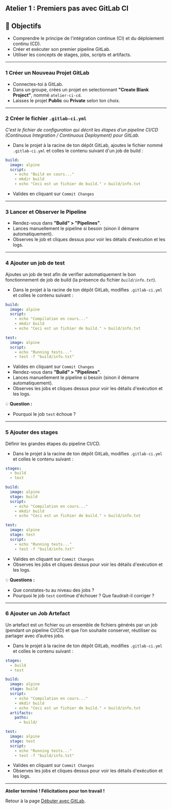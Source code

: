 ## Atelier 1 : Premiers pas avec GitLab CI

## 🎯 Objectifs
- Comprendre le principe de l'intégration continue (CI) et du déploiement continu (CD).
- Créer et exécuter son premier pipeline GitLab.
- Utiliser les concepts de stages, jobs, scripts et artifacts.

---

### 1 Créer un Nouveau Projet GitLab

- Connectes-toi à GitLab.
- Dans un groupe, crées un projet en selectionnant **"Create Blank Project"**, nommé `atelier-ci-cd`.
- Laisses le projet **Public** ou **Private** selon ton choix.

---

### 2 Créer le fichier `.gitlab-ci.yml`

*C’est le fichier de configuration qui décrit les étapes d’un pipeline CI/CD (Continuous Integration / Continuous Deployment) pour GitLab.*

- Dans le projet à la racine de ton dépôt GitLab, ajoutes le fichier nommé `.gitlab-ci.yml` et colles le contenu suivant d'un job de build :

```yaml
build:
  image: alpine
  script:
    - echo "Build en cours..."
    - mkdir build
    - echo "Ceci est un fichier de build." > build/info.txt
```

- Valides en cliquant sur `Commit Changes`

---

### 3 Lancer et Observer le Pipeline

- Rendez-vous dans **"Build" > "Pipelines"**.
- Lances manuellement le pipeline si besoin (sinon il démarre automatiquement).
- Observes le job et cliques dessus pour voir les détails d'exécution et les logs.

---

### 4 Ajouter un job de test

Ajoutes un job de test afin de verifier automatiquement le bon fonctionnement de job de build (la présence du fichier *`build/info.txt`*).

- Dans le projet à la racine de ton dépôt GitLab, modifies `.gitlab-ci.yml` et colles le contenu suivant :

```yaml
build:
  image: alpine
  script:
    - echo "Compilation en cours..."
    - mkdir build
    - echo "Ceci est un fichier de build." > build/info.txt

test:
  image: alpine
  script:
    - echo "Running tests..."
    - test -f "build/info.txt"
```

- Valides en cliquant sur `Commit Changes`
- Rendez-vous dans **"Build" > "Pipelines"**.
- Lances manuellement le pipeline si besoin (sinon il démarre automatiquement).
- Observes les jobs et cliques dessus pour voir les détails d'exécution et les logs.

💡 **Question :**  
- Pourquoi le job `test` échoue ? 

---

### 5 Ajouter des stages

Définir les grandes étapes du pipeline CI/CD.

- Dans le projet à la racine de ton dépôt GitLab, modifies `.gitlab-ci.yml` et colles le contenu suivant :

```yaml
stages:
  - build
  - test

build:
  image: alpine
  stage: build
  script:
    - echo "Compilation en cours..."
    - mkdir build
    - echo "Ceci est un fichier de build." > build/info.txt

test:
  image: alpine
  stage: test
  script:
    - echo "Running tests..."
    - test -f "build/info.txt"
```

- Valides en cliquant sur `Commit Changes`
- Observes les jobs et cliques dessus pour voir les détails d'exécution et les logs.

💡 **Questions :**  
- Que constates-tu au niveau des jobs ? 
- Pourquoi le job `test` continue d'échouer ? Que faudrait-il corriger ?

---

### 6 Ajouter un Job Artefact

Un artefact est un fichier ou un ensemble de fichiers générés par un job (pendant un pipeline CI/CD) et que l’on souhaite conserver, réutiliser ou partager avec d’autres jobs.

- Dans le projet à la racine de ton dépôt GitLab, modifies `.gitlab-ci.yml` et colles le contenu suivant :

```yaml
stages:
  - build
  - test

build:
  image: alpine
  stage: build
  script:
    - echo "Compilation en cours..."
    - mkdir build
    - echo "Ceci est un fichier de build." > build/info.txt
  artifacts:
    paths:
      - build/

test:
  image: alpine
  stage: test
  script:
    - echo "Running tests..."
    - test -f "build/info.txt"
```

- Valides en cliquant sur `Commit Changes`
- Observes les jobs et cliques dessus pour voir les détails d'exécution et les logs.

---


**Atelier terminé ! Félicitations pour ton travail !**


Retour à la page [Débuter avec GitLab](README.md).